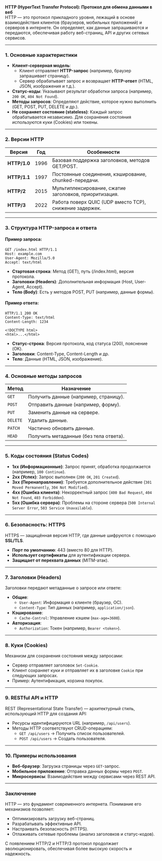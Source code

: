 **HTTP (HyperText Transfer Protocol): Протокол для обмена данными в веб**  
HTTP — это протокол прикладного уровня, лежащий в основе взаимодействия клиентов (браузеров, мобильных приложений) и серверов в интернете. Он определяет, как данные запрашиваются и передаются, обеспечивая работу веб-страниц, API и других сетевых сервисов.  

---

### **1. Основные характеристики**  
- **Клиент-серверная модель**:  
  - Клиент отправляет **HTTP-запрос** (например, браузер запрашивает страницу).  
  - Сервер обрабатывает запрос и возвращает **HTTP-ответ** (HTML, JSON, изображения и т.д.).  
- **Статус-коды**: Указывают результат обработки запроса (например, `200 OK`, `404 Not Found`).  
- **Методы запросов**: Определяют действие, которое нужно выполнить (GET, POST, PUT, DELETE и др.).  
- **Не сохраняет состояние (stateless)**: Каждый запрос обрабатывается независимо. Для сохранения состояния используются куки (Cookies) или токены.  

---

### **2. Версии HTTP**  
| **Версия** | **Год** | **Особенности**                                      |  
|------------|---------|------------------------------------------------------|  
| **HTTP/1.0** | 1996    | Базовая поддержка заголовков, методов GET/POST.      |  
| **HTTP/1.1** | 1997    | Постоянные соединения, кэширование, chunked-передачи.|  
| **HTTP/2**  | 2015    | Мультиплексирование, сжатие заголовков, приоритизация.|  
| **HTTP/3**  | 2022    | Работа поверх QUIC (UDP вместо TCP), снижение задержек.|  

---

### **3. Структура HTTP-запроса и ответа**  
#### **Пример запроса**:  
```http
GET /index.html HTTP/1.1
Host: example.com
User-Agent: Mozilla/5.0
Accept: text/html
```  
- **Стартовая строка**: Метод (GET), путь (/index.html), версия протокола.  
- **Заголовки (Headers)**: Дополнительная информация (Host, User-Agent, Accept).  
- **Тело (Body)**: Есть у методов POST, PUT (например, данные формы).  

#### **Пример ответа**:  
```http
HTTP/1.1 200 OK
Content-Type: text/html
Content-Length: 1234

<!DOCTYPE html>
<html>...</html>
```  
- **Статус-строка**: Версия протокола, код статуса (200), пояснение (OK).  
- **Заголовки**: Content-Type, Content-Length и др.  
- **Тело**: Данные (HTML, JSON, изображение).  

---

### **4. Основные методы запросов**  
| **Метод** | **Назначение**                               |  
|-----------|----------------------------------------------|  
| `GET`     | Получить данные (например, страницу).        |  
| `POST`    | Отправить данные (например, форму).          |  
| `PUT`     | Заменить данные на сервере.                  |  
| `DELETE`  | Удалить данные.                              |  
| `PATCH`   | Частично обновить данные.                    |  
| `HEAD`    | Получить метаданные (без тела ответа).       |  

---

### **5. Коды состояния (Status Codes)**  
- **1xx (Информационные)**: Запрос принят, обработка продолжается (например, `100 Continue`).  
- **2xx (Успех)**: Запрос выполнен (`200 OK`, `201 Created`).  
- **3xx (Перенаправление)**: Требуется дополнительное действие (`301 Moved Permanently`, `304 Not Modified`).  
- **4xx (Ошибка клиента)**: Некорректный запрос (`400 Bad Request`, `404 Not Found`, `403 Forbidden`).  
- **5xx (Ошибка сервера)**: Проблемы на стороне сервера (`500 Internal Server Error`, `503 Service Unavailable`).  

---

### **6. Безопасность: HTTPS**  
HTTPS — защищённая версия HTTP, где данные шифруются с помощью **SSL/TLS**.  
- **Порт по умолчанию**: 443 (вместо 80 для HTTP).  
- **Использует сертификаты** для аутентификации сервера.  
- **Защищает от перехвата данных** (MITM-атак).  

---

### **7. Заголовки (Headers)**  
Заголовки передают метаданные о запросе или ответе:  
- **Общие**:  
  - `User-Agent`: Информация о клиенте (браузер, ОС).  
  - `Content-Type`: Тип данных (например, `application/json`).  
- **Кэширование**:  
  - `Cache-Control`: Управление кэшем (`max-age=3600`).  
- **Авторизация**:  
  - `Authorization`: Токен (например, `Bearer <token>`).  

---

### **8. Куки (Cookies)**  
Механизм для сохранения состояния между запросами:  
- Сервер отправляет заголовок `Set-Cookie`.  
- Клиент сохраняет куки и отправляет их в заголовке `Cookie` при следующих запросах.  
- Пример: Аутентификация, корзина покупок.  

---

### **9. RESTful API и HTTP**  
REST (Representational State Transfer) — архитектурный стиль, использующий HTTP для создания API:  
- Ресурсы идентифицируются URL (например, `/api/users`).  
- Методы HTTP соответствуют CRUD-операциям:  
  - `GET /api/users` → Получить список пользователей.  
  - `POST /api/users` → Создать пользователя.  

---

### **10. Примеры использования**  
- **Веб-браузер**: Загрузка страницы через `GET`-запрос.  
- **Мобильное приложение**: Отправка данных формы через `POST`.  
- **Микросервисы**: Взаимодействие между сервисами через REST API.  

---

### **Заключение**  
HTTP — это фундамент современного интернета. Понимание его механизмов позволяет:  
- Оптимизировать загрузку веб-страниц.  
- Разрабатывать эффективные API.  
- Настраивать безопасность (HTTPS).  
- Отлаживать сетевые проблемы (анализ заголовков и статус-кодов).  

С появлением HTTP/2 и HTTP/3 протокол продолжает эволюционировать, обеспечивая более высокую скорость и надежность.
